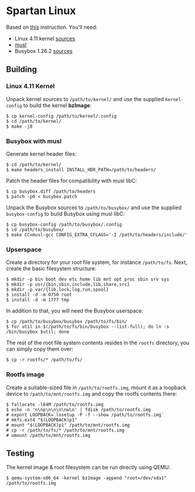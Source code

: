 # Spartan Linux

Based on [this](https://github.com/MichielDerhaeg/build-linux) instruction. You'll need:

- Linux 4.11 kernel [sources](https://kernel.org)
- [musl](https://www.musl-libc.org/)
- Busybox 1.26.2 [sources](https://busybox.net)

## Building

### Linux 4.11 Kernel

Unpack kernel sources to `/path/to/kernel/` and use the supplied `kernel-config` to build the kernel **bzImage**:

```
$ cp kernel-config /path/to/kernel/.config
$ cd /path/to/kernel/
$ make -j8
```

### Busybox with musl

Generate kernel header files:

```
$ cd /path/to/kernel/
$ make headers_install INSTALL_HDR_PATH=/path/to/headers/
```

Patch the header files for compatibility with musl libC:

```
$ cp busybox.diff /path/to/headers
$ patch -p0 < busybox.patch
```

Unpack the Busybox sources to `/path/to/busybox/` and use the supplied `busybox-config` to build Busybox using musl libC:

```
$ cp busybox-config /path/to/busybox/.config
$ cd /path/to/busybox/
$ make CC=musl-gcc CONFIG_EXTRA_CFLAGS='-I /path/to/headers/include/'
```

### Upserspace

Create a directory for your root file system, for instance `/path/to/fs`. Next, create the basic filesystem structure:

```
$ mkdir -p bin boot dev etc home lib mnt opt proc sbin srv sys
$ mkdir -p usr/{bin,sbin,include,lib,share,src}
$ mkdir -p var/{lib,lock,log,run,spool}
$ install -d -m 0750 root
$ install -d -m 1777 tmp
```

In addition to that, you will need the Busybox userspace:

```
$ cp /path/to/busybox/busybox /path/to/fs/bin/
$ for util in $(/path/to/fs/bin/busybox --list-full); do ln -s /bin/busybox $util; done
```

The rest of the root file system contents resides in the `rootfs` directory, you can simply copy them over:

```
$ cp -r rootfs/* /path/to/fs/
```

### Rootfs image

Create a suitable-sized file in `/path/to/rootfs.img`, mount it as a loopback device to `/path/to/mnt/rootfs.img` and copy the rootfs contents there:

```
$ fallocate -l64M /path/to/rootfs.img
$ echo -n 'n\np\n\n\n\nw\n' | fdisk /path/to/rootfs.img
# export LOOPBACK=`losetup -P -f --show /path/to/rootfs.img`
# mkfs.ext4 "$(LOOPBACK)p1"
# mount "$(LOOPBACK)p1" /path/to/mnt/rootfs.img
# cp -r /path/to/fs/* /path/to/mnt/rootfs.img
# umount /path/to/mnt/rootfs.img
```

## Testing

The kernel image & root filesystem can be run directly using QEMU:

```
$ qemu-system-x86_64 -kernel bzImage -append "root=/dev/sda1" /path/to/rootfs.img
```

